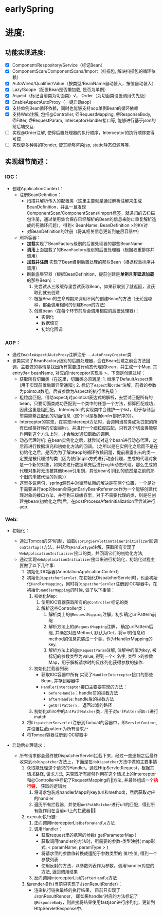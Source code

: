 # earlySpring

# 进度:

## 功能实现进度:
- [x] Component/Respository/Service（标记Bean）
- [x] ComponentScan/ComponentScans/Import（扫描包, 解决扫描包的循环依赖）
- [x] AutoWired/Qualifier/Value（按类型/BeanName自动装入，按值自动装入）
- [x] Lazy/Scope（配置Bean是否懒加载, 是否为单例）
- [x] Aspect（标记当前类为切面类）√， Order（为切面类设置调用优先级）
- [x] EnableAspectAutoProxy（一键启动aop）
- [x] 支持单例Bean循环依赖，同时也能够支持aop单例Bean的循环依赖 
- [x] 支持Web注解, 包括@Controller, @RequestMapping, @ResponseBody, @Filter, @RequestParam, InterceptorHandler接口等, 能够进行基于json的前后端交互.
- [ ] 实现@Order注解, 使得后置处理器的执行顺序，Interceptor的执行顺序变得可控.
- [ ] 实现更多种类的Render, 使其能够渲染jsp, static静态资源等等.

## 实现细节简述：
### IOC：
- 创建ApplicationContext：
    - 注册BeanDetinition：
        - 扫描并解析传入的配置类（这里主要就是通过解析注解来生成BeanDefinition，并且一旦发现ComponentScan/ComponentScans/Import标签，就递归的去扫描包注册，通过使用集合保存已经解析的Bean的信息来防止重复解析造成的死循环问题），得到< BeanName, BeanDefinition >的KV对
        - 对BeanDefinition的注册（将其相关信息更新到底层容器中）
    - 刷新容器：
        - **加载**实现了BeanFactory级别的后置处理器的那些BeanName
        - **调用**上面加载了的BeanFactory级别的后置处理器（根据权重排序并调用）
        - **加载并注册** 实现了Bean级别后置处理的那些Bean（根据权重排序并调用）
        - 刷新底层容器（根据BeanDefinition，提前创建是**单例**且**非延迟加载**的那些Bean）：
            1. 先尝试从三级缓存里尝试获取Bean，如果获取到了就返回，没获取到就去创建
            2. 根据Bean的生命周期来调用不同的创建Bean的方法（无论是哪种，都会调用相同的创建Bean的方法）
            3. 创建bean（在每个环节前后会调用相应的后置处理器）：
                - 实例化
                - 数据填充
                - 初始化回调
### AOP：
- 通过`EnableAspectJAutoProxy`注解注册`...AutoProxyCreator`类
- 该类实现了BeanFactory级别的后置处理器，会在Bean创建之前会方法回调，主要做的事情是找出所有需要进行动态代理的bean，并生成一个Map, 其entry为< beanName, 对应的Interceptor实现类 >，下面是创建过程：
    - 获取所有切面类（在这里，切面类必须满足: 1. 继承了DefaultAspect类(用于实现前置后置异常通知); 2. 标记了`Aspect`和`Order`注解，前者的参数为pointcut数组，后者参数为Aspect的执行优先级 ）
    - 粗粒度匹配，借助aspectj对pointcut表达式的解析，去尝试匹配所有的bean，只要切面类成功匹配到一个类中的任意一个方法，都算匹配成功，因此这里是粗匹配。 Interceptor的实现类中会维护一个list，用于存储当前类能够匹配到的切面信息（这个list是根据order排好序的）。
    - Interceptor的实现，在实现intercept方法时，会调用当前类成功匹配的所有已经排好序的切面类list，并进行一个细粒度匹配，只有这个切面类能够作用到这个方法上时，才会触发通知函数的调用.
    - 动态代理时机: 在bean实例化之后，就尝试对这个bean进行动态代理，之后再进行数据填充和初始化方法的回调。（之所以是在实例化之后而不是在初始化之后，是因为为了解决aop的循环依赖问题，提前暴露出去的类一定要是被代理过的类（因为使用cglib方式进行动态代理，生成的代理对象是一个新的对象，如果先进行数据填充后进行cglib动态代理，那么生成的代理对象将无法被其他bean引用到，其他bean引用到的依然是之前的那个旧的未被代理的对象））
    - 这里多说两句，spring源码中对循环依赖的解决是在两个位置，一个是对于需要进行aop的bean会将getEarlyBeanReference作为一个能够创建代理对象的接口方法，并存到三级缓存里，对于不需要代理的类，则是在创建完bean(初始化之后)后，在postProcessAfterInitialization里尝试进行aop.  

### Web:
- 初始化：
    - 通过Tomcat的SPI机制，加载`EspringServletContainerInitializer`回调`onStartup()`方法，并结合`@HandleType`注解，获取所有实现了`WebApplicationInitializer`接口的类，并回调它们的初始化方法; 
    - 通过实现`WebApplicationInitializer`接口来进行初始化，初始化过程主要做了以下几件事:
        1. 初始化IOC容器(AnnotationApplicationContext)
        2. 初始化`DispatcherServlet`, 在初始化DispatcherServlet时，也会初始化`HandlerMapping`，同时将`DispatcherServlet`注册到IOC容器中，在初始化`HandlerMapping`的时候, 做了以下事情：
            1. 初始化Map:
                1. 使用IOC容器获取所有的`@Controller`标记的类
                2. 解析这些Controller类：
                    1. 解析类上的`@RequestMapping`注解，初步确定urlPattern前缀
                    2. 解析方法上的`@RequestMapping`注解， 确定urlPattern后缀, 并确定对应Method, 默认为Get，将url的信息和method的信息包装成一个类，作为HandlerMapping的key.
                    3. 解析方法上的@`@RequestParam`注解, 注解中的值为key, 被标记的参数类型为value, 得到一个< 名字, 类型 >的参数Map，用于解析请求时的反序列化获得参数的操作.
            2. 初始化拦截器列表:
                - 获取IOC容器中所有 实现了`HandlerInterceptor`接口的那些Bean, 并存到容器中
                - `HandlerInterceptor`接口主要要实现的方法：
                    - `beforeHandle`：handle前的拦截方法
                    - `afterHandle`: handle后的拦截方法
                    - `getUrlPattern`： 返回过滤的路径
            3. 初始化shiro中的`AntPathMatcher`类，用于对`urlPattern`和`Url`进行match
        3. 将`DispatcherServerlet`注册到Tomcat的容器中，即`ServletContext`,并设置拦截pattern为所有请求`/*`
        4. 将Tomcat容器注册到IOC容器中

- 启动后处理请求：
    - 所有请求都会最终被DispatcherServlet拦截下来，经过一些逻辑之后最终收束到`doDispatcher`方法上，下面是在`doDispatcher`方法中做的主要事情
        1. 获取能处理这个请求的Handler。通过HttpServletRequest，根据其请求路径, 请求方法, 来获取所有能够作用在这个请求上的Interceptor和@Controller中标记了RequestMapping的方法, 并最终组成一个<font color=red>**执行链**</font>， 获取的逻辑为:
            1. 将请求包装成handlerMapp的key(url和method)，然后获取对应的handler
            2. 遍历所有拦截器，并使用`AntPathMatcher`进行url的匹配，得到所有能作用在当前url上的拦截器
        2. execute执行链:
            1. 正向调用interceptorList`beforeHandle`方法
            2. 调用Handler：
                - 获取request里的携带的参数( getParameterMap )
                - 获取调用handler的方法时，所需要的参数-类型映射( map形式, < paramName, paramType > )
                - 将请求里的参数值转换成适配于参数类型的 值/空值, 得到一个 参数列表
                - 使用反射的方法，以参数列表作为参数，调用handler对应的方法, 返回调用结果
            3. 反向调用interceptorList的`afterHandle`方法
        3. 做render操作(当前只实现了JsonResultRender)：
            - 渲染执行链执最终的执行结果， 目前只实现了JsonResultRender， 即如果handler对应的方法标记了`@ResponseBody`，则直接将结果使用fastjson进行序列化，更新到HttpServletResponse中.